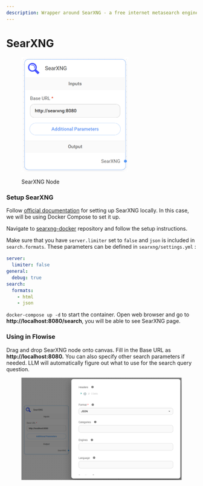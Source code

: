 ```yaml
---
description: Wrapper around SearXNG - a free internet metasearch engine.
---
```


# SearXNG

<figure><img src="../../../.gitbook/assets/up-011.png" alt="" width="283"><figcaption><p>SearXNG Node</p></figcaption></figure>

### Setup SearXNG

Follow [official documentation](https://docs.searxng.org/admin/installation.html) for setting up SearXNG locally. In this case, we will be using Docker Compose to set it up.

Navigate to [searxng-docker](https://github.com/searxng/searxng-docker) repository and follow the setup instructions.

Make sure that you have `server.limiter` set to `false` and `json` is included in `search.formats`. These parameters can be defined in `searxng/settings.yml` :

```yaml
server:
  limiter: false
general:
  debug: true
search:
  formats:
    - html
    - json
```

`docker-compose up -d` to start the container. Open web browser and go to **http://localhost:8080/search**, you will be able to see SearXNG page.

### Using in Flowise

Drag and drop SearXNG node onto canvas. Fill in the Base URL as **http://localhost:8080.** You can also specify other search parameters if needed. LLM will automatically figure out what to use for the search query question.

<figure><img src="../../../.gitbook/assets/image (171).png" alt=""><figcaption></figcaption></figure>
